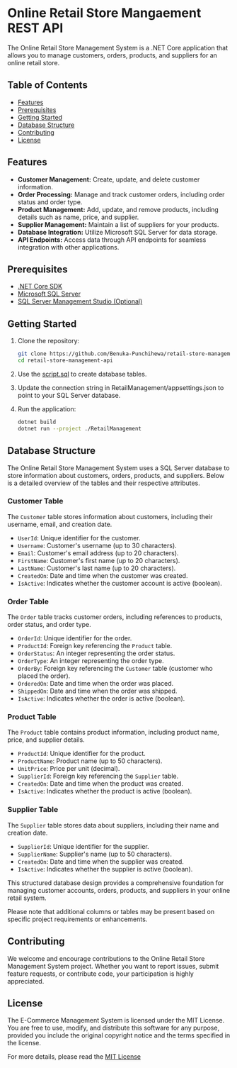 # Online Retail Store Mangaement REST API

The Online Retail Store Management System is a .NET Core application that allows you to manage customers, orders, products, and suppliers for an online retail store.

## Table of Contents

- [Features](#features)
- [Prerequisites](#prerequisites)
- [Getting Started](#getting-started)
- [Database Structure](#database-structure)
- [Contributing](#contributing)
- [License](#license)

## Features

- **Customer Management:** Create, update, and delete customer information.
- **Order Processing:** Manage and track customer orders, including order status and order type.
- **Product Management:** Add, update, and remove products, including details such as name, price, and supplier.
- **Supplier Management:** Maintain a list of suppliers for your products.
- **Database Integration:** Utilize Microsoft SQL Server for data storage.
- **API Endpoints:** Access data through API endpoints for seamless integration with other applications.

## Prerequisites

- [.NET Core SDK](https://dotnet.microsoft.com/download)
- [Microsoft SQL Server](https://www.microsoft.com/en-us/sql-server/sql-server-downloads)
- [SQL Server Management Studio (Optional)](https://docs.microsoft.com/en-us/sql/ssms/download-sql-server-management-studio-ssms)

## Getting Started

1. Clone the repository:

   ```bash
   git clone https://github.com/Benuka-Punchihewa/retail-store-management-api
   cd retail-store-management-api

2. Use the [script.sql](https://github.com/Benuka-Punchihewa/retail-store-management-api/blob/main/script.sql) to create database tables.

3. Update the connection string in RetailManagement/appsettings.json to point to your SQL Server database.

2. Run the application:

   ```bash
   dotnet build
   dotnet run --project ./RetailManagement

## Database Structure

The Online Retail Store Management System uses a SQL Server database to store information about customers, orders, products, and suppliers. Below is a detailed overview of the tables and their respective attributes.

### Customer Table

The `Customer` table stores information about customers, including their username, email, and creation date.

- `UserId`: Unique identifier for the customer.
- `Username`: Customer's username (up to 30 characters).
- `Email`: Customer's email address (up to 20 characters).
- `FirstName`: Customer's first name (up to 20 characters).
- `LastName`: Customer's last name (up to 20 characters).
- `CreatedOn`: Date and time when the customer was created.
- `IsActive`: Indicates whether the customer account is active (boolean).

### Order Table

The `Order` table tracks customer orders, including references to products, order status, and order type.

- `OrderId`: Unique identifier for the order.
- `ProductId`: Foreign key referencing the `Product` table.
- `OrderStatus`: An integer representing the order status.
- `OrderType`: An integer representing the order type.
- `OrderBy`: Foreign key referencing the `Customer` table (customer who placed the order).
- `OrderedOn`: Date and time when the order was placed.
- `ShippedOn`: Date and time when the order was shipped.
- `IsActive`: Indicates whether the order is active (boolean).

### Product Table

The `Product` table contains product information, including product name, price, and supplier details.

- `ProductId`: Unique identifier for the product.
- `ProductName`: Product name (up to 50 characters).
- `UnitPrice`: Price per unit (decimal).
- `SupplierId`: Foreign key referencing the `Supplier` table.
- `CreatedOn`: Date and time when the product was created.
- `IsActive`: Indicates whether the product is active (boolean).

### Supplier Table

The `Supplier` table stores data about suppliers, including their name and creation date.

- `SupplierId`: Unique identifier for the supplier.
- `SupplierName`: Supplier's name (up to 50 characters).
- `CreatedOn`: Date and time when the supplier was created.
- `IsActive`: Indicates whether the supplier is active (boolean).

This structured database design provides a comprehensive foundation for managing customer accounts, orders, products, and suppliers in your online retail system.

Please note that additional columns or tables may be present based on specific project requirements or enhancements.

## Contributing

We welcome and encourage contributions to the Online Retail Store Management System project. Whether you want to report issues, submit feature requests, or contribute code, your participation is highly appreciated.

## License

The E-Commerce Management System is licensed under the MIT License. You are free to use, modify, and distribute this software for any purpose, provided you include the original copyright notice and the terms specified in the license.

For more details, please read the [MIT License](https://github.com/Benuka-Punchihewa/retail-store-management-api/blob/main/LICENSE)
